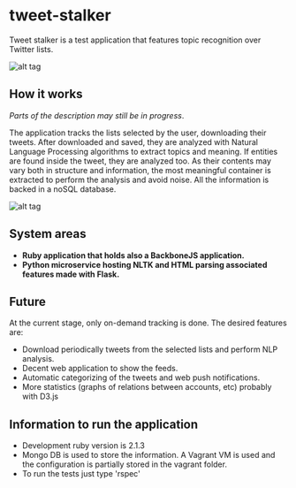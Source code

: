# tweet-stalker
Tweet stalker is a test application that features topic recognition over Twitter lists.

![alt tag](https://raw.github.com/jacob84/tweet-stalker/master/media/capture.png)

## How it works
*Parts of the description may still be in progress*.

The application tracks the lists selected by the user, downloading their tweets. After downloaded and saved, they are
analyzed with Natural Language Processing algorithms to extract topics and meaning. If entities are found inside the
tweet, they are analyzed too. As their contents may vary both in structure and information, the most meaningful
container is extracted to perform the analysis and avoid noise. All the information is backed in a noSQL database.

![alt tag](https://raw.github.com/jacob84/tweet-stalker/master/media/example2.png)

## System areas
 - **Ruby application that holds also a BackboneJS application.**
 - **Python microservice hosting NLTK and HTML parsing associated features made with Flask.**

## Future
At the current stage, only on-demand tracking is done. The desired features are:
 - Download periodically tweets from the selected lists and perform NLP analysis.
 - Decent web application to show the feeds.
 - Automatic categorizing of the tweets and web push notifications.
 - More statistics (graphs of relations between accounts, etc) probably with D3.js
 
## Information to run the application
 - Development ruby version is 2.1.3
 - Mongo DB is used to store the information. A Vagrant VM is used and the configuration is partially stored in the vagrant folder.
 - To run the tests just type 'rspec'
